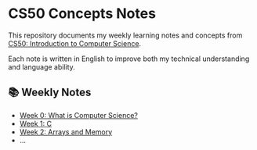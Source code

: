 # CS50 Concepts Notes

This repository documents my weekly learning notes and concepts from [CS50: Introduction to Computer Science](https://cs50.harvard.edu/x/).

Each note is written in English to improve both my technical understanding and language ability.

## 📚 Weekly Notes

- [Week 0: What is Computer Science?](week0.md)
- [Week 1: C](week1.md)
- [Week 2: Arrays and Memory](week2.md)
- ...

